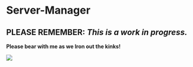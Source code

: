 # Server-Manager

## PLEASE REMEMBER: _This is a work in progress._ 

**Please bear with me as we Iron out the kinks!**


![](http://i64.tinypic.com/148d5vm.png)
